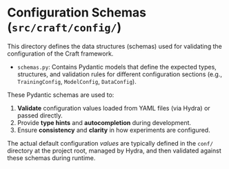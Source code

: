 # Configuration Schemas (`src/craft/config/`)

This directory defines the data structures (schemas) used for validating the configuration of the Craft framework.

- `schemas.py`: Contains Pydantic models that define the expected types, structures, and validation rules for different configuration sections (e.g., `TrainingConfig`, `ModelConfig`, `DataConfig`).

These Pydantic schemas are used to:

1.  **Validate** configuration values loaded from YAML files (via Hydra) or passed directly.
2.  Provide **type hints** and **autocompletion** during development.
3.  Ensure **consistency** and **clarity** in how experiments are configured.

The actual default configuration *values* are typically defined in the `conf/` directory at the project root, managed by Hydra, and then validated against these schemas during runtime. 